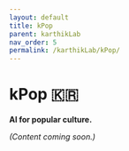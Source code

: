 ```yaml
---
layout: default
title: kPop
parent: karthikLab
nav_order: 5
permalink: /karthikLab/kPop/
---
```


# kPop 🇰🇷

**AI for popular culture.**

*(Content coming soon.)*
